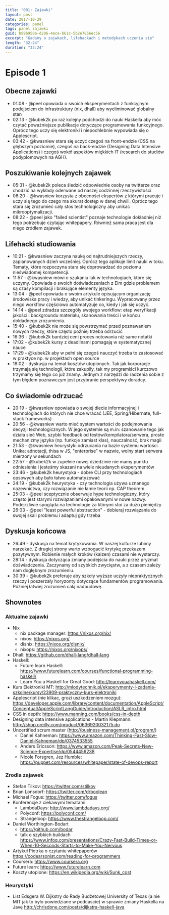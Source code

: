 ```yaml
---
title: "001: Zajawki"
layout: post
date: 2017-10-29
categories: panel
tags: panel zajawki
guid: b89b958a-d206-4ace-b61c-5b2e7856ec56
excerpt: "Gadamy o zajwkach, lifehackach i metodykach uczenia sie"
length: "32:24"
duration: "32:24"
---
```


# Episode 1

## Obecne zajawki
* 01:08 - @peel opowiada o swoich eksperymentach z funkcyjnym podejściem do infrastruktury (nix, dhall) aby wyeliminować globalny stan 
* 02:13 - @kubek2k po raz kolejny podchodzi do nauki Haskella aby móc czytać poważniejsze publikacje dotyczące programowania funkcyjnego.    Oprócz tego uczy się elektroniki i niepochlebnie wypowiada się o Applescript. 
* 03:42 - @kwasniew stara się uczyć czegoś na front-endzie (CSS na głębszym poziomie), czegoś na back-endzie (Designing Data Intensive Applications) i czegoś wokół aspektów miękkich IT (research do studiów podyplomowych na AGH).  
## Poszukiwanie kolejnych zajawek 
* 05:31 - @kubek2k poleca śledzić odpowiednie osoby na twitterze oraz chodzić na wykłady oderwane od naszej codzinnej rzeczywistości
* 06:20 - @kwasniew korzysta z obecności ekspertów z którymi pracuje i uczy się tego do czego ma akurat dostęp w danej chwili. Oprócz tego stara się zrozumieć cały stos technologiczny aby unikać mikrooptymalizacji. 
* 08:22 - @peel jako "failed scientist" poznaje technologie dokładniej niż tego potrzebuje czytając whitepapery. Również sama praca jest dla niego źródłem zajawek. 
## Lifehacki studiowania
* 10:21 - @kwasniew zaczyna naukę od najtrudniejszych rzeczy, zaplanowanych dzień wcześniej. Oprócz tego aplikuje limit nauki w toku. Tematy, które rozpoczyna stara się doprowadzać do poziomu nieświadomej kompetencji. 
* 11:57 - @kwasniew mówi o szukaniu luk w technologiach, które się uczymy. Opowiada o swoich doświadczeniach z Elm gdzie problemem są czasy kompilacji i brakujące elementy języka. 
* 13:04 - @peel opowiada o swoim artykule opisującym organizację środowiska pracy i wiedzy, aby unikać tinkeringu. Wypracowany przez niego workflow częściowo automatyzuje co, kiedy i jak się uczyć. 
* 14:14 - @peel zdradza szczególy swojego workflow: etap weryfikacji jakości i backgroundu materiału, skanowania treści i w końcu dokładnego zrozumienia. 
* 15:40 - @kubek2k nie może się powstrzymać przed poznawaniem nowych rzeczy, które często poźniej trzeba odrzucić
* 16:36 - @kubek2k bardziej ceni proces notowania niż same notatki
* 17:02 - @kubek2k kursy z deadlinami pomagają w systematycznej nauce
* 17:29 - @kubek2k aby w pełni się czegoś nauczyć trzeba to zastosować w praktyce np. w projektach open source
* 18:02 - dyskusja na temat kosztów utopionych. Tak jak korporacje trzymają się technologii, które zakupiły, tak my programiści kurczowo trzymamy się tego co już znamy. Jednym z narzędzi do radzenia sobie z tym błędem poznawczym jest przybranie perspektywy doradcy.
## Co świadomie odrzucać
* 20:19 - @kwasniew opowiada o swojej diecie informacyjnej i technologiach do których nie chce wracać (JEE, Spring/Hibernate, full-stack frameworks)
* 20:56 - @kwasniew warto mieć system wartości do podejmowania decyzji technologicznych. W jego systemie są m.in: szanowanie tego jak działa sieć Web, szybki feedback od testów/kompilatora/serwera, proste mechanizmy języka (np. funkcje zamiast klas), nauczalność, brak magii
* 21:53 - @kwasniew heurystyki odrzucania na bazie systemu wartości. Unika: adnotacji, thisa w JS, "enterprise" w nazwie, wolny start serwera mierzony w sekundach
* 22:57 - @kubek2k w zupełnie nowej dziedzinie nie mamy punktu odniesienia i jesteśmy skazani na wiele nieudanych eksperymentów
* 23:46 - @kubek2k heurystyka - dobre CLI przy technologiach opsowych aby było łatwo automatyzować
* 24:19 - @kubek2k heurystyka - czy technologia używa uznanego nazewnictwa, czy rozwiązanie nie łamie teorii np. CAP theorem
* 25:03 - @peel sceptycznie obserwuje hype technologiczny, który często jest starymi rozwiązaniami opakowanymi w nowe nazwy. Podejrzliwie spogląda na technologie za którymi stoi za dużo pieniędzy
* 26:03 - @peel "least powerful abstraction" - dobieraj rozwiązania do swojej skali problemu i adaptuj gdy trzeba
## Dyskusja końcowa
* 26:49 - dyskusja na temat krytykowania. W naszej kulturze lubimy narzekać. Z drugiej strony warto wzbogacić krytykę przekazem pozytywnym. Robienie małych kroków (kaizen) czasami nie wystarczy. 
* 28:14 - dyskusja dotycząca zmiany podejścia do nauki przez pryzmat doświadczenia. Zaczynamy od szybkich zwycięstw, a z czasem zależy nam dogłębnym zrozumieniu.
* 30:39 - @kubek2k preferuje aby szkoły wyższe uczyły niepraktycznych rzeczy i poszerzały horyzonty dotyczące fundamentów programowania. Póżniej łatwiej zrozumień całą nadbudowę. 

## Shownotes

### Aktualne zajawki
* Nix 
  * nix package manager: https://nixos.org/nix/
  * nixos: https://nixos.org/
  * disnix: https://nixos.org/disnix/
  * nixops: https://nixos.org/nixops/
* Dhall: https://github.com/dhall-lang/dhall-lang
* Haskell:
	* Future learn Haskell: https://www.futurelearn.com/courses/functional-programming-haskell/
  * Learn You a Haskell for Great Good: http://learnyouahaskell.com/
* Kurs Elektroniki MT: http://mlodytechnik.pl/eksperymenty-i-zadania-szkolne/kursy/23909-praktyczny-kurs-elektroniki
* Applescript (nie klikac, grozi uszkodzeniem mozgu): https://developer.apple.com/library/content/documentation/AppleScript/Conceptual/AppleScriptLangGuide/introduction/ASLR_intro.html
* CSS in depth: https://www.manning.com/books/css-in-depth
* Designing data intensive applications - Martin Klepmann: http://shop.oreilly.com/product/0636920032175.do
* Uncertified scrum master (http://business-management.pl/program/)
  * Daniel Kahneman: https://www.amazon.com/Thinking-Fast-Slow-Daniel-Kahneman/dp/0374533555
  * Anders Ericsson: https://www.amazon.com/Peak-Secrets-New-Science-Expertise/dp/0544456238
  * Nicole Forsgren, Jez Humble: https://puppet.com/resources/whitepaper/state-of-devops-report
### Zrodla zajawek
* Stefan Tilkov: https://twitter.com/stilkov
* Brian Lonsdorf: https://twitter.com/drboolean
* Michael Fogus: https://twitter.com/fogus
* Konferencje z ciekawymi tematami:
  * LambdaDays: http://www.lambdadays.org/
  * Polyconf: https://polyconf.com/
  * Strangeloop: https://www.thestrangeloop.com/
* Daniel Worthington-Bodart
	* https://github.com/bodar
	* talk o szybkich buildach https://www.infoq.com/presentations/Crazy-Fast-Build-Times-or-When-10-Seconds-Starts-to-Make-You-Nervous
* Artykuł Piotrka o czytaniu whitepaperów https://codearsonist.com/reading-for-programmers
* Coursera: https://www.coursera.org
* Future learn: https://www.futurelearn.com
* Koszty utopione: https://en.wikipedia.org/wiki/Sunk_cost
### Heurystyki 
* List Edsgera W. Dijkstry do Rady Budżetowej University of Texas (a nie MIT jak to było powiedziane w podcascie) w sprawie zmiany Haskella na Javę http://chrisdone.com/posts/dijkstra-haskell-java
